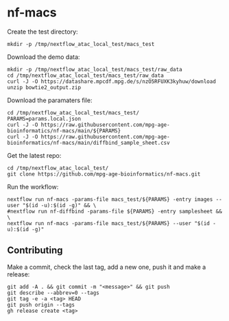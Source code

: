 # nf-macs


Create the test directory:
```
mkdir -p /tmp/nextflow_atac_local_test/macs_test
```

Download the demo data:
```
mkdir -p /tmp/nextflow_atac_local_test/macs_test/raw_data
cd /tmp/nextflow_atac_local_test/macs_test/raw_data
curl -J -O https://datashare.mpcdf.mpg.de/s/nzO5RFUXK3kyhuw/download
unzip bowtie2_output.zip 

```

Download the paramaters file:
```
cd /tmp/nextflow_atac_local_test/macs_test/
PARAMS=params.local.json
curl -J -O https://raw.githubusercontent.com/mpg-age-bioinformatics/nf-macs/main/${PARAMS}
curl -J -O https://raw.githubusercontent.com/mpg-age-bioinformatics/nf-macs/main/diffbind_sample_sheet.csv
```

Get the latest repo:
```
cd /tmp/nextflow_atac_local_test/
git clone https://github.com/mpg-age-bioinformatics/nf-macs.git
```

Run the workflow:

```
nextflow run nf-macs -params-file macs_test/${PARAMS} -entry images --user "$(id -u):$(id -g)" && \
#nextflow run nf-diffbind -params-file ${PARAMS} -entry samplesheet && \
nextflow run nf-macs -params-file macs_test/${PARAMS} --user "$(id -u):$(id -g)"
```

## Contributing

Make a commit, check the last tag, add a new one, push it and make a release:
```
git add -A . && git commit -m "<message>" && git push
git describe --abbrev=0 --tags
git tag -e -a <tag> HEAD
git push origin --tags
gh release create <tag> 
```
